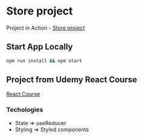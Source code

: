# Store project

Project in Action - [Store project](https://storeprojectreact.netlify.app/)

## Start App Locally

```sh
npm run install && npm start
```

## Project from Udemy React Course

[React Course](https://www.udemy.com/course/react-tutorial-and-projects-course/?referralCode=FEE6A921AF07E2563CEF)

### Techologies

- State => useReducer
- Styling => Styled components
